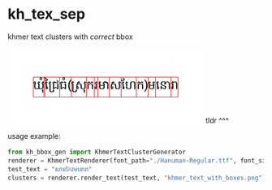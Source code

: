# kh_tex_sep
khmer text clusters with *correct* bbox 

![tldr](khmer_text_with_boxes.png)
tldr ^^^



usage example:

```python
from kh_bbox_gen import KhmerTextClusterGenerator
renderer = KhmerTextRenderer(font_path="./Hanuman-Regular.ttf", font_size=24)
test_text = "សានកែវមនោរា"
clusters = renderer.render_text(test_text, "khmer_text_with_boxes.png")
```
